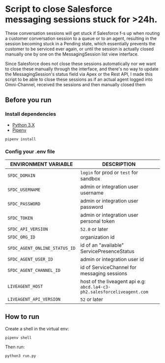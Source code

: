 # Script to close Salesforce messaging sessions stuck for >24h.

These conversation sessions will get stuck if Salesforce f-s up when routing a customer conversation session to a queue or to an agent, resulting in the session becoming stuck in a Pending state, which essentially prevents the customer to be serviced ever again, or until the session is actually closed manually one by one on the MessagingSession list view interface. 

Since Salesforce does not close these sessions automatically nor we want to close these manually through the interface, and there's no way to update the MessagingSession's status field via Apex or the Rest API, I made this script to be able to close these sessions as if an actual agent logged into Omni-Channel, received the sessions and then manually closed them

## Before you run

### Install dependencies
- [Python 3.X](https://www.python.org/downloads/)
- [Pipenv](https://pipenv.pypa.io/en/latest/)
```
pipenv install
```

### Config your .env file

| ENVIRONMENT VARIABLE          | DESCRIPTION                                                                 |
|-------------------------------|-----------------------------------------------------------------------------|
| `SFDC_DOMAIN`                 | `login` for prod or `test` for sandbox                                      |
| `SFDC_USERNAME`               | admin or integration user username                                          |
| `SFDC_PASSWORD`               | admin or integration user password                                          |
| `SFDC_TOKEN`                  | admin or integration user personal token                                    |
| `SFDC_API_VERSION`            | `52.0` or later                                                             |
| `SFDC_ORG_ID`                 | organization id                                                             |
| `SFDC_AGENT_ONLINE_STATUS_ID` | id of an "available" ServicePresenceStatus                                  |
| `SFDC_AGENT_USER_ID`          | admin or integration user id                                                |
| `SFDC_AGENT_CHANNEL_ID`       | id of ServiceChannel for messaging sessions                                 |
| `LIVEAGENT_HOST`              | host of the liveagent api e.g: `abcd.la4-c3-ph2.salesforceliveagent.com`    |
| `LIVEAGENT_API_VERSION`       | `52` or later                                                               |

## How to run

Create a shell in the virtual env:
```
pipenv shell
```

Then run:
```
python3 run.py
```